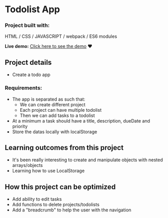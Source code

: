 # Todolist App

### Project built with:
HTML / CSS / JAVASCRIPT / webpack / ES6 modules

**Live demo:** [Click here to see the demo](https://romainnm.github.io/todolist/) :heart:


## Project details
- Create a todo app

### Requirements:
- The app is separated as such that:
    - We can create different project
    - Each project can have multiple todolist
    - Then we can add tasks to a todolist
- At a minimum a task should have a title, description, dueDate and priority
- Store the datas locally with localStorage

## Learning outcomes from this project
- It's been really interesting to create and manipulate objects with nested arrays/objects
- Learning how to use LocalStorage


## How this project can be optimized
- Add ability to edit tasks
- Add functions to delete projects/todolists
- Add a "breadcrumb" to help the user with the navigation
